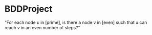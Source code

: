 # BDDProject

“For each node u in [prime], is there a node v in [even] such that u can reach v in an even number of steps?”
